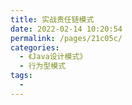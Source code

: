```yaml
---
title: 实战责任链模式
date: 2022-02-14 10:20:54
permalink: /pages/21c05c/
categories:
  - 《Java设计模式》
  - 行为型模式
tags:
  - 
---
```

